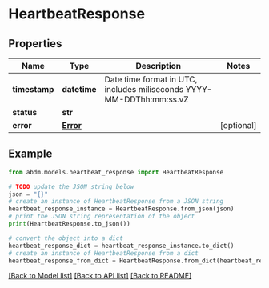 # HeartbeatResponse


## Properties

Name | Type | Description | Notes
------------ | ------------- | ------------- | -------------
**timestamp** | **datetime** | Date time format in UTC, includes miliseconds YYYY-MM-DDThh:mm:ss.vZ | 
**status** | **str** |  | 
**error** | [**Error**](Error.md) |  | [optional] 

## Example

```python
from abdm.models.heartbeat_response import HeartbeatResponse

# TODO update the JSON string below
json = "{}"
# create an instance of HeartbeatResponse from a JSON string
heartbeat_response_instance = HeartbeatResponse.from_json(json)
# print the JSON string representation of the object
print(HeartbeatResponse.to_json())

# convert the object into a dict
heartbeat_response_dict = heartbeat_response_instance.to_dict()
# create an instance of HeartbeatResponse from a dict
heartbeat_response_from_dict = HeartbeatResponse.from_dict(heartbeat_response_dict)
```
[[Back to Model list]](../README.md#documentation-for-models) [[Back to API list]](../README.md#documentation-for-api-endpoints) [[Back to README]](../README.md)


